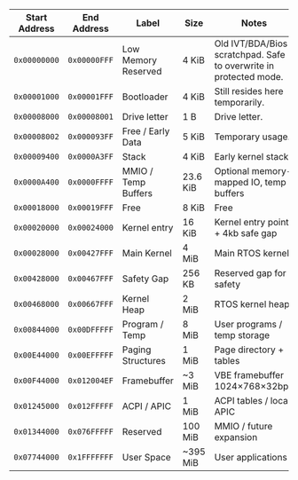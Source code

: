 | Start Address | End Address  | Label                              | Size      | Notes|
| ------------- | ------------ | ---------------------------------- | --------- | ----------------------------- |
| `0x00000000`  | `0x00000FFF` | Low Memory Reserved                | 4 KiB     | Old IVT/BDA/Bios scratchpad. Safe to overwrite in protected mode. |
| `0x00001000`  | `0x00001FFF` | Bootloader                         | 4 KiB     | Still resides here temporarily.|
| `0x00008000`  | `0x00008001` | Drive letter                 | 1 B     | Drive letter.|
| `0x00008002`  | `0x000093FF` | Free / Early Data                  | 5 KiB     | Temporary usage.|
| `0x00009400` | `0x0000A3FF` | Stack               |    4 KiB | Early kernel stack                                     |
| `0x0000A400` | `0x0000FFFF` | MMIO / Temp Buffers | 23.6 KiB | Optional memory-mapped IO, temp buffers                |
| `0x00018000` | `0x00019FFF` | Free        |    8 KiB | Free |
| `0x00020000` | `0x00024000` | Kernel entry      | 16 KiB    | Kernel entry point + 4kb safe gap |
| `0x00028000` | `0x00427FFF` | Main Kernel       | 4 MiB     | Main RTOS kernel               |
| `0x00428000` | `0x00467FFF` | Safety Gap        | 256 KB    | Reserved gap for safety        |
| `0x00468000` | `0x00667FFF` | Kernel Heap       | 2 MiB     | RTOS kernel heap               |
| `0x00844000` | `0x00DFFFFF` | Program / Temp    | 8 MiB     | User programs / temp storage   |
| `0x00E44000` | `0x00EFFFFF` | Paging Structures | 1 MiB     | Page directory + tables        |
| `0x00F44000` | `0x012004EF` | Framebuffer       | \~3 MiB   | VBE framebuffer 1024×768×32bpp |
| `0x01245000` | `0x012FFFFF` | ACPI / APIC       | 1 MiB     | ACPI tables / local APIC       |
| `0x01344000` | `0x076FFFFF` | Reserved          | 100 MiB   | MMIO / future expansion        |
| `0x07744000` | `0x1FFFFFFF` | User Space        | \~395 MiB | User applications              |

